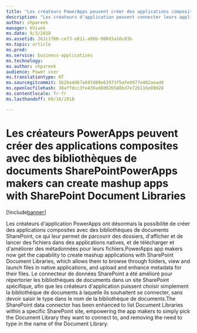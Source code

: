 ```yaml
---
title: "Les créateurs PowerApps peuvent créer des applications composites avec des bibliothèques de documents SharePoint"
description: "Les créateurs d'application peuvent connecter leurs applications à des bibliothèques de documents SharePoint pour créer les applications composites permettant aux utilisateurs de parcourir les dossiers, d'afficher les fichiers et de modifier les métadonnées sur des appareils mobiles ou le web."
author: shpareek
manager: KVivek
ms.date: 9/3/2018
ms.assetid: 261c1f60-ce73-e811-a96b-000d3a18c83b
ms.topic: article
ms.prod: 
ms.service: business-applications
ms.technology: 
ms.author: shpareek
audience: Power user
ms.translationtype: HT
ms.sourcegitcommit: 5b2badd67a697d89e63973f5afe0977e402aead0
ms.openlocfilehash: 38affdcc3fe439ad8d026588bd7e72b116e89d28
ms.contentlocale: fr-fr
ms.lasthandoff: 09/10/2018

---
```

# <a name="powerapps-makers-can-create-mashup-apps-with-sharepoint-document-libraries"></a><span data-ttu-id="e2ff1-103">Les créateurs PowerApps peuvent créer des applications composites avec des bibliothèques de documents SharePoint</span><span class="sxs-lookup"><span data-stu-id="e2ff1-103">PowerApps makers can create mashup apps with SharePoint Document Libraries</span></span>


[!include[banner](../../includes/banner.md)]

<span data-ttu-id="e2ff1-104">Les créateurs d'application PowerApps ont désormais la possibilité de créer des applications composites avec des bibliothèques de documents SharePoint, ce qui leur permet de parcourir des dossiers, d'afficher et de lancer des fichiers dans des applications natives, et de télécharger et d'améliorer des métadonnées pour leurs fichiers.</span><span class="sxs-lookup"><span data-stu-id="e2ff1-104">PowerApps app makers now get the capability to create mashup applications with SharePoint Document Libraries, which allows them to browse through folders, view and launch files in native applications, and upload and enhance metadata for their files.</span></span> <span data-ttu-id="e2ff1-105">Le connecteur de données SharePoint a été amélioré pour répertorier les bibliothèques de documents dans un site SharePoint spécifique, afin que les créateurs d'application puissent choisir simplement la bibliothèque de documents à laquelle ils souhaitent se connecter, sans devoir saisir le type dans le nom de la bibliothèque de documents.</span><span class="sxs-lookup"><span data-stu-id="e2ff1-105">The SharePoint data connector has been enhanced to list Document Libraries within a specific SharePoint site, empowering the app makers to simply pick the Document Library they want to connect to, and removing the need to type in the name of the Document Library.</span></span>


